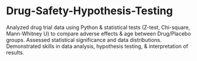 # Drug-Safety-Hypothesis-Testing
Analyzed drug trial data using Python &amp; statistical tests (Z-test, Chi-square, Mann-Whitney U) to compare adverse effects &amp; age between Drug/Placebo groups. Assessed statistical significance and data distributions. Demonstrated skills in data analysis, hypothesis testing, &amp; interpretation of results.
